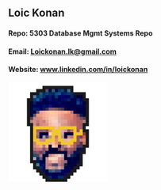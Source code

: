 ## Loic Konan

#### Repo: 5303 Database Mgmt Systems Repo

#### Email: Loickonan.lk@gmail.com

#### Website: www.linkedin.com/in/loickonan

<img src="pic.png" width="200" height= "200">
